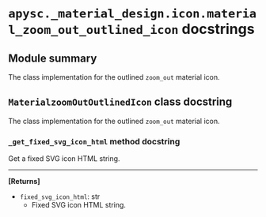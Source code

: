 # `apysc._material_design.icon.material_zoom_out_outlined_icon` docstrings

## Module summary

The class implementation for the outlined `zoom_out` material icon.

## `MaterialzoomOutOutlinedIcon` class docstring

The class implementation for the outlined `zoom_out` material icon.

### `_get_fixed_svg_icon_html` method docstring

Get a fixed SVG icon HTML string.<hr>

**[Returns]**

- `fixed_svg_icon_html`: str
  - Fixed SVG icon HTML string.